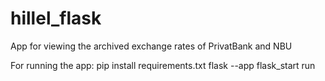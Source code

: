 # hillel_flask
App for viewing the archived exchange rates of PrivatBank and NBU

For running the app: pip install requirements.txt flask --app flask_start run
